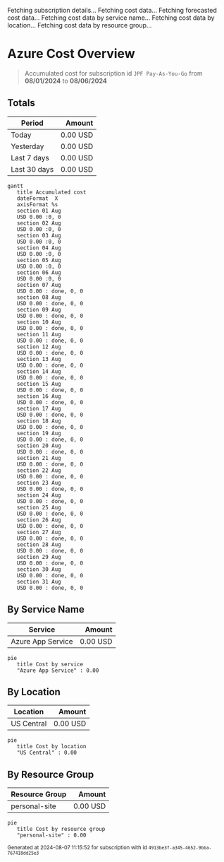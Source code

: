 Fetching subscription details...
Fetching cost data...
Fetching forecasted cost data...
Fetching cost data by service name...
Fetching cost data by location...
Fetching cost data by resource group...
# Azure Cost Overview

> Accumulated cost for subscription id `JPF Pay-As-You-Go` from **08/01/2024** to **08/06/2024**

## Totals

|Period|Amount|
|---|---:|
|Today|0.00 USD|
|Yesterday|0.00 USD|
|Last 7 days|0.00 USD|
|Last 30 days|0.00 USD|

```mermaid
gantt
   title Accumulated cost
   dateFormat  X
   axisFormat %s
   section 01 Aug
   USD 0.00 :0, 0
   section 02 Aug
   USD 0.00 :0, 0
   section 03 Aug
   USD 0.00 :0, 0
   section 04 Aug
   USD 0.00 :0, 0
   section 05 Aug
   USD 0.00 :0, 0
   section 06 Aug
   USD 0.00 :0, 0
   section 07 Aug
   USD 0.00 : done, 0, 0
   section 08 Aug
   USD 0.00 : done, 0, 0
   section 09 Aug
   USD 0.00 : done, 0, 0
   section 10 Aug
   USD 0.00 : done, 0, 0
   section 11 Aug
   USD 0.00 : done, 0, 0
   section 12 Aug
   USD 0.00 : done, 0, 0
   section 13 Aug
   USD 0.00 : done, 0, 0
   section 14 Aug
   USD 0.00 : done, 0, 0
   section 15 Aug
   USD 0.00 : done, 0, 0
   section 16 Aug
   USD 0.00 : done, 0, 0
   section 17 Aug
   USD 0.00 : done, 0, 0
   section 18 Aug
   USD 0.00 : done, 0, 0
   section 19 Aug
   USD 0.00 : done, 0, 0
   section 20 Aug
   USD 0.00 : done, 0, 0
   section 21 Aug
   USD 0.00 : done, 0, 0
   section 22 Aug
   USD 0.00 : done, 0, 0
   section 23 Aug
   USD 0.00 : done, 0, 0
   section 24 Aug
   USD 0.00 : done, 0, 0
   section 25 Aug
   USD 0.00 : done, 0, 0
   section 26 Aug
   USD 0.00 : done, 0, 0
   section 27 Aug
   USD 0.00 : done, 0, 0
   section 28 Aug
   USD 0.00 : done, 0, 0
   section 29 Aug
   USD 0.00 : done, 0, 0
   section 30 Aug
   USD 0.00 : done, 0, 0
   section 31 Aug
   USD 0.00 : done, 0, 0
```

## By Service Name

|Service|Amount|
|---|---:|
|Azure App Service|0.00 USD|

```mermaid
pie
   title Cost by service
   "Azure App Service" : 0.00
```

## By Location

|Location|Amount|
|---|---:|
|US Central|0.00 USD|

```mermaid
pie
   title Cost by location
   "US Central" : 0.00
```

## By Resource Group

|Resource Group|Amount|
|---|---:|
|personal-site|0.00 USD|

```mermaid
pie
   title Cost by resource group
   "personal-site" : 0.00
```

<sup>Generated at 2024-08-07 11:15:52 for subscription with id `4913be3f-a345-4652-9bba-767418dd25e3`</sup>
